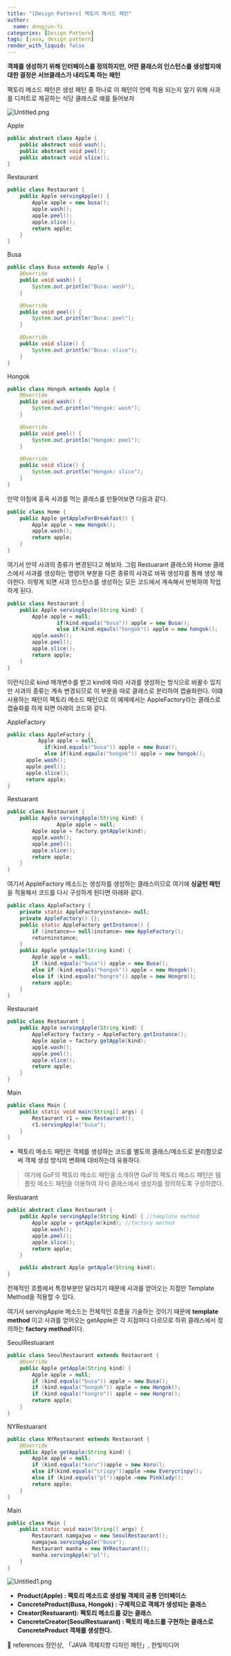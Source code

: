 ```yaml
---
title: "[Design Pattern] 팩토리 메서드 패턴"
author:
  name: dongjun-Yi
categories: [Design Pattern]
tags: [java, design pattern]
render_with_liquid: false
---
```

**객체를 생성하기 위해 인터페이스를 정의하지만, 어떤 클래스의 인스턴스를 생성할지에 대한 결정은 서브클래스가 내리도록 하는 패턴**

팩토리 메소드 패턴은 생성 패턴 중 하나로 이 패턴이 언제 적용 되는지 알기 위해 사과를 디저트로 제공하는 식당 클래스로 예를 들어보자

![Untitled.png](/assets/images/Factory_Method_Pattern/Untitled.png)

Apple

```java
public abstract class Apple {
    public abstract void wash();
    public abstract void peel();
    public abstract void slice();
}
```

Restaurant

```java
public class Restaurant {
    public Apple servingApple() {
        Apple apple = new busa();
        apple.wash();
        apple.peel();
        apple.slice();
        return apple;
    }
}
```

Busa

```java
public class Busa extends Apple {
    @Override
    public void wash() {
        System.out.println("Busa: wash");
    }

    @Override
    public void peel() {
        System.out.println("Busa: peel");
    }

    @Override
    public void slice() {
        System.out.println("Busa: slice");
    }
}
```

Hongok

```java
public class Hongok extends Apple {
    @Override
    public void wash() {
        System.out.println("Hongok: wash");
    }

    @Override
    public void peel() {
        System.out.println("Hongok: peel");
    }

    @Override
    public void slice() {
        System.out.println("Hongok: slice");
    }
}
```

만약 아침에 홍옥 사과를 먹는 클래스를 만들어보면 다음과 같다.

```java
public class Home {
    public Apple getAppleForBreakfast() {
        Apple apple = new Hongok();
        apple.wash();
        return apple;
    }
}
```

여기서 만약 사과의 종류가 변경된다고 해보자. 그럼 Restuarant 클래스와 Home 클래스에서 사과를 생성하는 명령어 부분을 다른 종류의 사과로 바꿔 생성자를 통해 생성 해야한다. 이렇게 되면 사과 인스턴스를 생성하는 모든 코드에서 계속해서 반복하여 작업하게 된다.

```java
public class Restaurant {
    public Apple servingApple(String kind) {
        Apple apple = null;
				if(kind.equals("busa")) apple = new Busa();
				else if(kind.eqauls("hongok")) apple = new hongok();
        apple.wash();
        apple.peel();
        apple.slice();
        return apple;
    }
}
```

이런식으로 kind 매개변수를 받고 kind에 따라 사과를 생성하는 방식으로 바꿀수 있지만 사과의 종류는 계속 변경되므로 이 부분을 따로 클래스로 분리하여 캡슐화한다. 이떄 사용하는 패턴이 팩토리 메소드 패턴으로 이 예제에서는 AppleFactory라는 클래스로 캡슐화를 하게 되면 아래의 코드와 같다.

AppleFactory

```java
public class AppleFactory {
		  Apple apple = null;
			if(kind.equals("busa")) apple = new Busa();
			else if(kind.eqauls("hongok")) apple = new hongok();
      apple.wash();
      apple.peel();
      apple.slice();
      return apple;
}
```

Restuarant

```java
public class Restaurant {
    public Apple servingApple(String kind) {
				Apple apple = null;
        Apple apple = factory.getApple(kind);
        apple.wash();
        apple.peel();
        apple.slice();
        return apple;
    }
}
```

여기서 AppleFactory 메소드는 생성자를 생성하는 클래스이므로 여기에 **싱글턴 패턴**을 적용해서 코드를 다시 구성하게 된다면 아래와 같다.

```java
public class AppleFactory {
    private static AppleFactoryinstance= null;
    private AppleFactory() {};
    public static AppleFactory getInstance() {
        if (instance== null)instance= new AppleFactory();
        returninstance;
    }
    public Apple getApple(String kind) {
        Apple apple = null;
        if (kind.equals("busa")) apple = new Busa();
        else if (kind.equals("hongok")) apple = new Hongok();
        else if (kind.equals("hongro")) apple = new Hongro();
        return apple;
    }
}

```

Restaurant

```java
public class Restaurant {
    public Apple servingApple(String kind) {
        AppleFactory factory = AppleFactory.getInstance();
        Apple apple = factory.getApple(kind);
        apple.wash();
        apple.peel();
        apple.slice();
        return apple;
    }
}
```

Main

```java
public class Main {
    public static void main(String[] args) {
        Restaurant r1 = new Restaurant();
        r1.servingApple("busa");
    }
}
```

- 팩토리 메소드 패턴은 객체를 생성하는 코드를 별도의 클래스/메소드로 분리함으로써 객체 생성 방식의 변화에 대비하는데 유용하다.

> 여기에 GoF의 팩토리 메소드 패턴을 소개하면 GoF의 팩토리 메소드 패턴은 템플릿 메소드 패턴을 이용하여 자식 클래스에서 생성자를 정의하도록 구성하였다.
> 

Restuarant

```java
public abstract class Restaurant {
    public Apple servingApple(String kind) { //template method
        Apple apple = getApple(kind); //factory method
        apple.wash();
        apple.peel();
        apple.slice();
        return apple;
    }

    public abstract Apple getApple(String kind);
}

```

전체적인 흐름에서 특정부분만 달라지기 때문에 사과를 얻어오는 지점만 Template Method을 적용할 수 있다.

여기서 servingApple 메소드는 전체적인 흐름을 기술하는 것이기 때문에 **template method** 이고 사과를 얻어오는 getApple은 각 지점마다 다르므로 하위 클래스에서 정의하는 **factory method**이다.

SeoulRestuarant

```java
public class SeoulRestaurant extends Restaurant {
    @Override
    public Apple getApple(String kind) {
        Apple apple = null;
        if (kind.equals("busa")) apple = new Busa();
        if (kind.equals("hongok")) apple = new Hongok();
        if (kind.equals("hongro")) apple = new Hongro();
        return apple;
    }
}
```

NYRestuarant

```java
public class NYRestaurant extends Restaurant {
    @Override
    public Apple getApple(String kind) {
        Apple apple = null;
        if (kind.equals("koru"))apple = new Koru();
        else if(kind.equals("crispy"))apple =new Everycrispy();
        else if (kind.equals("pl"))apple =new Pinklady();
        return apple;
    }
}
```

Main

```java
public class Main {
    public static void main(String[] args) {
        Restaurant namgajwa = new SeoulRestaurant();
        namgajwa.servingApple("busa");
        Restaurant manha = new NYRestaurant();
        manha.servingApple("pl");
    }
}
```

![Untitled1.png](/assets/images/Factory_Method_Pattern/1.png)

- **Product(Apple) : 팩토리 메소드로 생성될 객체의 공통 인터페이스**
- **ConcreteProduct(Busa, Hongok) : 구체적으로 객체가 생성되는 클래스**
- **Creator(Restuarant): 팩토리 메소드를 갖는 클래스**
- **ConcreteCreator(SeoulRestuarant) : 팩토리 메소드를 구현하는 클래스로 ConcreteProduct 객체를 생성한다.**

<aside>
📖 references                                                                                                                                     정인상, 「JAVA 객체지향 디자인 패턴」, 한빛미디어

</aside>